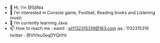 - 👋 Hi, I’m @SjlNia
- 👀 I’m interested in Console game, Football, Reading books and Listening music
- 🌱 I’m currently learning Java
- 📫 How to reach me :
eamil : sjl1132315319@163.com
qq : 1132315319
twitter : @Vh1nu5eqDYQhYit

<!---
SjlNia/SjlNia is a ✨ special ✨ repository because its `README.md` (this file) appears on your GitHub profile.
You can click the Preview link to take a look at your changes.
--->
